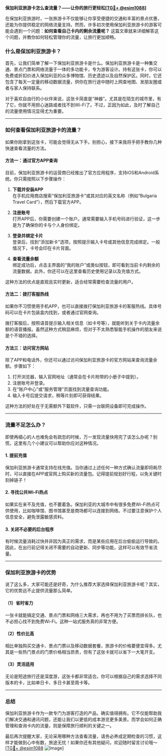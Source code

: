 **保加利亚旅游卡怎么查流量？——让你的旅行更轻松[[TG💪+ @esim1088](https://t.me/s/esim1088)]**

在保加利亚旅游时，一张旅游卡不仅能够让你享受便捷的交通和丰富的景点优惠，还能为你提供稳定的网络流量支持。然而，许多初次使用保加利亚旅游卡的游客可能会遇到一个问题：**如何查看自己卡内的剩余流量呢？** 这篇文章就来详细解答这个问题，并教你如何轻松管理你的流量，让旅行更加顺畅。

### 什么是保加利亚旅游卡？

首先，让我们简单了解一下保加利亚旅游卡是什么。保加利亚旅游卡是一种集交通、景点门票和网络流量于一体的多功能卡，专为游客设计。持有这张卡，你可以免费或折扣价进入保加利亚的众多博物馆、历史遗迹以及自然保护区。同时，它还包含了每天一定量的移动数据流量，供你在旅行途中随时上网查地图、发朋友圈或者与家人保持联系。

对于喜欢自由行的小伙伴来说，这张卡简直是“神器”。尤其是在陌生的城市里，有了它，你就不用担心迷路或者找不到Wi-Fi了。不过，正因为如此，及时了解自己的流量使用情况显得尤为重要。

---

### 如何查看保加利亚旅游卡的流量？

如果你刚拿到这张卡，可能会觉得无从下手。别担心，接下来我将手把手教你几种快速查看流量的方法。

#### 方法一：通过官方APP查询

目前，保加利亚旅游卡的运营商已经推出了官方应用程序，支持iOS和Android系统。你只需按照以下步骤操作：

1. **下载并安装APP**  
   在手机应用商店搜索“保加利亚旅游卡”或其对应的英文名称（例如“Bulgaria Travel Card”），然后下载官方APP。

2. **注册账号**  
   打开APP后，你需要创建一个账户。通常需要输入手机号码进行验证，这一步是为了确保你的卡与个人身份绑定。

3. **登录并绑定卡片**  
   登录后，找到“添加新卡”选项，按照提示输入卡号或其他信息完成绑定。一般情况下，卡号会印在卡片背面。

4. **查看流量余额**  
   绑定成功后，点击主界面的“我的账户”或类似按钮，即可看到当前卡内剩余的流量数据。此外，你还可以在这里查看历史使用记录以及充值方式。

这种方法的优点是直观且实时更新，适合经常需要检查流量的用户。

#### 方法二：拨打客服热线

如果你不习惯使用手机APP，也可以直接拨打保加利亚旅游卡的客服热线。具体号码可以在卡片包装盒内找到，或者通过官网查询。

拨打客服后，按照语音提示输入相关信息（如卡号等），就能听到关于卡内流量余额的语音播报。虽然这种方式稍显麻烦，但对于不太熟悉智能手机操作的朋友来说是个不错的选择。

#### 方法三：访问官方网站

除了APP和电话外，你还可以通过访问保加利亚旅游卡的官方网站来查询流量余额。步骤如下：

1. 打开浏览器，输入官网地址（通常会在卡片附带的小册子中提到）。
2. 注册账号并登录。
3. 在“账户中心”或“服务管理”页面找到流量查询功能。
4. 输入卡号后提交请求，稍等片刻即可获得结果。

这种方法的好处在于无需额外下载软件，只需一台联网设备即可完成操作。

---

### 流量不足怎么办？

即使再细心的人也难免会有疏忽的时候，万一发现流量快用完了该怎么办呢？别慌，这里有几个小建议可以帮助你应对这种情况。

#### 1. 提前充值

保加利亚旅游卡通常支持在线充值。当你通过上述任何一种方式确认流量即将耗尽时，可以直接在APP或官网上购买新的流量包。记得提前规划好行程，以免关键时刻掉链子！

#### 2. 寻找公共Wi-Fi热点

如果实在来不及充值，也不要着急。保加利亚的大城市中有很多免费Wi-Fi热点可供使用，比如咖啡馆、图书馆甚至是商场都可以连接到网络。不过要注意保护个人信息安全，避免泄露敏感资料。

#### 3. 关闭不必要的后台程序

有时候流量消耗过快并非因为真正的需求，而是某些应用在后台偷偷运行导致的。因此，在出行前记得关闭不需要的自动更新、同步等功能，这样可以有效节省流量。

---

### 保加利亚旅游卡的优势

说了这么多，大家可能还是好奇，为什么推荐大家选择保加利亚旅游卡呢？其实，它的优势远不止提供流量那么简单。

#### （1）省时省力

一张卡就能搞定交通、景点门票和网络三大需求，再也不用为了买票而排长队，也不必担心找不到免费Wi-Fi。这种一站式服务真的非常方便。

#### （2）性价比高

相比单独购买交通卡、景点门票以及移动数据套餐，旅游卡的价格要便宜得多。尤其是一些热门景点的门票价格相当昂贵，但有了这张卡就可以省下一大笔开支。

#### （3）灵活适用

无论是短途旅行还是深度游，这张卡都非常适合。你可以根据自己的需求选择不同版本的卡，比如单日卡、多日卡甚至周卡等。

---

### 总结

保加利亚旅游卡作为一款专门为游客打造的产品，确实值得拥有。它不仅能帮助我们解决交通和通讯问题，还能让我们以更低的成本游览更多美景。而学会如何正确管理和查询卡内的流量，则是保障旅行顺利的关键之一。

最后再次提醒大家，无论采用哪种方法查看流量，请务必养成定期检查的习惯，这样才能做到心中有数，旅途无忧！如果你还有其他疑问，欢迎随时留言讨论哦～[[TG💪+ @esim1088](https://t.me/s/esim1088) ![Image](https://i.postimg.cc/4NQfJmqS/Snipaste-2025-05-13-00-14-12.png)]